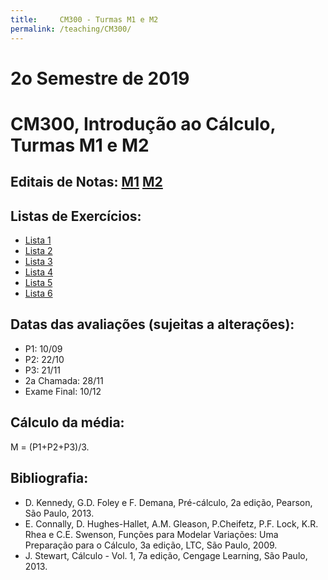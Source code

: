 ```yaml
---
title:     CM300 - Turmas M1 e M2
permalink: /teaching/CM300/
---
```

# 2o Semestre de 2019
# CM300, Introdução ao Cálculo, Turmas M1 e M2

## Editais de Notas: [M1](https://docs.google.com/spreadsheets/d/e/2PACX-1vRNI9IuZKBmJnrGOZyqIKr-wQ2LsyMGfY6PNG3SEnKZ_A4ZLfeYJ3w7XlTlEWT9nmyC-ajDEqjT1n8I/pubhtml?gid=2099504974&single=true) [M2](https://docs.google.com/spreadsheets/d/e/2PACX-1vRNI9IuZKBmJnrGOZyqIKr-wQ2LsyMGfY6PNG3SEnKZ_A4ZLfeYJ3w7XlTlEWT9nmyC-ajDEqjT1n8I/pubhtml?gid=1531258652&single=true)

## Listas de Exercícios:
- [Lista 1](lista01.pdf)
- [Lista 2](lista02.pdf)
- [Lista 3](lista03.pdf)
- [Lista 4](lista04.pdf)
- [Lista 5](lista05.pdf)
- [Lista 6](lista06.pdf)

## Datas das avaliações (sujeitas a alterações):
- P1: 10/09
- P2: 22/10
- P3: 21/11
- 2a Chamada: 28/11
- Exame Final: 10/12

## Cálculo da média:
M = (P1+P2+P3)/3.

## Bibliografia:
- D. Kennedy, G.D. Foley e F. Demana, Pré-cálculo, 2a edição, Pearson, São Paulo, 2013.
- E. Connally, D. Hughes-Hallet, A.M. Gleason, P.Cheifetz, P.F. Lock, K.R. Rhea e C.E. Swenson, Funções para Modelar Variações: Uma Preparação para o Cálculo, 3a edição, LTC, São Paulo, 2009.
- J. Stewart, Cálculo - Vol. 1, 7a edição, Cengage Learning, São Paulo, 2013.
